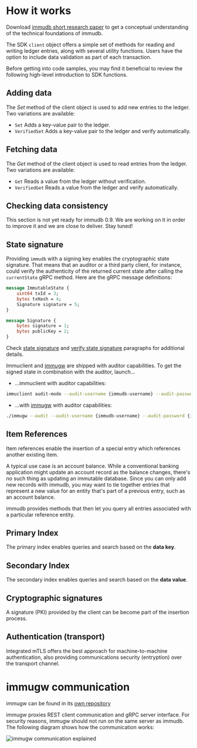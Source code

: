 # How it works

Download [immudb short research paper](https://codenotary.com/technologies/immudb/) to get a conceptual understanding of the technical foundations of immudb.

The SDK ```client``` object offers a simple set of methods for reading and writing ledger entries, along with several utility functions. Users have the option to include data validation as part of each transaction. 

Before getting into code samples, you may find it beneficial to review the following high-level introduction to SDK functions. 

## Adding data

The _Set_ method of the client object is used to add new entries to the ledger. Two variations are available:
- ```Set``` Adds a key-value pair to the ledger.
- ```VerifiedSet``` Adds a key-value pair to the ledger and verify automatically.

## Fetching data

The _Get_ method of the client object is used to read entries from the ledger. Two variations are available:
- ```Get``` Reads a value from the ledger without verification.
- ```VerifiedGet``` Reads a value from the ledger and verify automatically.

## Checking data consistency

This section is not yet ready for immudb 0.9. We are working on it in order to improve it and we are close to deliver. Stay tuned!

## State signature

Providing `immudb` with a signing key enables the cryptographic state signature.
That means that an auditor or a third party client, for instance, could verify the authenticity of the returned current state after calling the `currentState` gRPC method.
Here are the gRPC message definitions:
```proto
message ImmutableState {
	uint64 txId = 3;
	bytes txHash = 4;
	Signature signature = 5;
}

message Signature {
	bytes signature = 1;
	bytes publicKey = 2;
}
```
Check [state signature](/0.9.0/immudb/#state-signature) and [verify state signature](/0.9.0/sdks-api.html#verify-state-signature) paragraphs for additional details.

Immuclient and [immugw](https://github.com/codenotary/immugw) are shipped with auditor capabilities.
To get the signed state in combination with the auditor, launch...
* ...immuclient with auditor capabilities:
```bash
immuclient audit-mode --audit-username {immudb-username} --audit-password {immudb-pw} --audit-signature validate
```
* ...with [immugw](https://github.com/codenotary/immugw) with auditor capabilities:
```bash
./immugw --audit --audit-username {immudb-username} --audit-password {immudb-pw} --audit-signature validate
```

## Item References

Item references enable the insertion of a special entry which references another existing item. 

A typical use case is an account balance. While a conventional banking application might update an account record as the balance changes, there's no such thing as updating an immutable database. Since you can only add new records with immudb, you may want to tie together entries that represent a new value for an entity that's part of a previous entry, such as an account balance.

immudb provides methods that then let you query all entries associated with a particular reference entity.

## Primary Index

The primary index enables queries and search based on the **data key**.

## Secondary Index

The secondary index enables queries and search based on the **data value**.

## Cryptographic signatures

A signature (PKI) provided by the client can be become part of the insertion process.

## Authentication (transport)

Integrated mTLS offers the best approach for machine-to-machine authentication, also providing communications security (entryption) over the transport channel.

# immugw communication
immugw can be found in its [own repository](https://github.com/codenotary/immugw)

immugw proxies REST client communication and gRPC server interface. For security reasons, immugw should not run on the same server as immudb. The following diagram shows how the communication works:

![immugw communication explained](https://raw.githubusercontent.com/codenotary/immugw/master/img/immugw-diagram.png)
